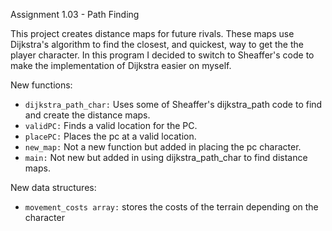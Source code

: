 Assignment 1.03 - Path Finding

This project creates distance maps for future rivals. These maps use Dijkstra's algorithm to find the closest, and quickest, way to get the the player character. In this program I decided to switch to Sheaffer's code to make the implementation of Dijkstra easier on myself.

New functions:
- `dijkstra_path_char:` Uses some of Sheaffer's dijkstra_path code to find and create the distance maps.
- `validPC:` Finds a valid location for the PC.
- `placePC:` Places the pc at a valid location.
- `new_map:` Not a new function but added in placing the pc character.
- `main:` Not new but added in using dijkstra_path_char to find distance maps.

New data structures:
- `movement_costs array:` stores the costs of the terrain depending on the character
